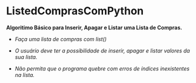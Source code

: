 # ListedComprasComPython

**Algoritimo Básico para Inserir, Apagar e Listar uma Lista de Compras.**

* *Faça uma lista de compras com list()*

* *O usuário deve ter a possibilidade de inserir, apagar e listar valores da sua lista.*

* *Não permita que o programa quebre com erros de índices inexistentes na lista.*
